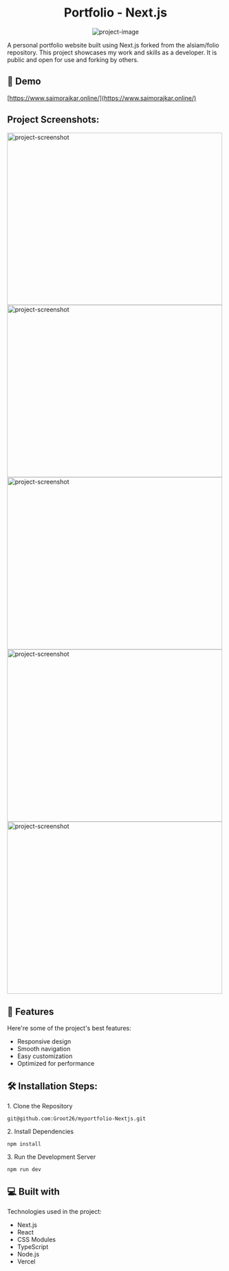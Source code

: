 <h1 align="center" id="title">Portfolio - Next.js</h1>

<p align="center"><img src="https://socialify.git.ci/Groot26/myportfolio-Nextjs/image?description=1&amp;descriptionEditable=A%20sleek%20and%20modern%20portfolio%20website%20built%20with%20Next.js.%20Public%20and%20open%20for%20use%20and%20forking.&amp;font=Source%20Code%20Pro&amp;forks=1&amp;issues=1&amp;language=1&amp;name=1&amp;owner=1&amp;pattern=Solid&amp;pulls=1&amp;stargazers=1&amp;tab=readme-ov-file%3Flanguage%3D1&amp;theme=Dark" alt="project-image"></p>

<p id="description">A personal portfolio website built using Next.js forked from the alsiam/folio repository. This project showcases my work and skills as a developer. It is public and open for use and forking by others.</p>

<h2>🚀 Demo</h2>

[https://www.saimorajkar.online/](https://www.saimorajkar.online/)

<h2>Project Screenshots:</h2>

<img src="https://www.saimorajkar.online/assets/screenshots/1.png" alt="project-screenshot" width="500" height="400/">

<img src="https://www.saimorajkar.online/assets/screenshots/2.png" alt="project-screenshot" width="500" height="400/">

<img src="https://www.saimorajkar.online/assets/screenshots/3.png" alt="project-screenshot" width="500" height="400/">

<img src="https://www.saimorajkar.online/assets/screenshots/4.png" alt="project-screenshot" width="500" height="400/">

<img src="https://www.saimorajkar.online/assets/screenshots/5.png" alt="project-screenshot" width="500" height="400/">

  
  
<h2>🧐 Features</h2>

Here're some of the project's best features:

*   Responsive design
*   Smooth navigation
*   Easy customization
*   Optimized for performance

<h2>🛠️ Installation Steps:</h2>

<p>1. Clone the Repository</p>

```
git@github.com:Groot26/myportfolio-Nextjs.git
```

<p>2. Install Dependencies</p>

```
npm install
```

<p>3. Run the Development Server</p>

```
npm run dev
```

  
  
<h2>💻 Built with</h2>

Technologies used in the project:

*   Next.js
*   React
*   CSS Modules
*   TypeScript
*   Node.js
*   Vercel
